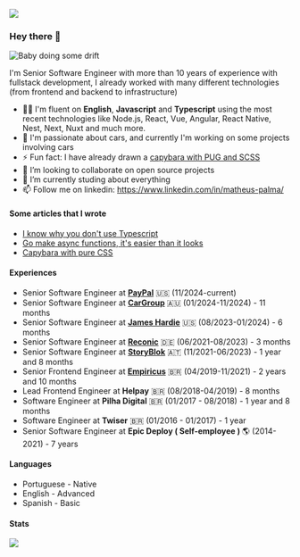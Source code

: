 ![](https://komarev.com/ghpvc/?username=mmatheuspalma&color=green)

### Hey there 👋

![Baby doing some drift](https://i.giphy.com/media/3ov9jWu7BuHufyLs7m/giphy.webp)

I'm Senior Software Engineer with more than 10 years of experience with fullstack development, I already worked with many different technologies (from frontend and backend to infrastructure)

- 👨‍💻 I'm fluent on <b>English</b>, <b>Javascript</b> and <b>Typescript</b> using the most recent technologies like Node.js, React, Vue, Angular, React Native, Nest, Next, Nuxt and much more.
- 🚗 I'm passionate about cars, and currently I'm working on some projects involving cars
- ⚡ Fun fact: I have already drawn a [capybara with PUG and SCSS](https://codepen.io/mmatheuspalma/pen/ooOQvZ)
- 👯 I’m looking to collaborate on open source projects
- 🌱 I’m currently studing about everything
- 📫 Follow me on linkedin: https://www.linkedin.com/in/matheus-palma/

#### Some articles that I wrote
- [I know why you don't use Typescript](https://dev.to/mmatheuspalma/i-know-why-you-dont-use-typescript-45in)
- [Go make async functions, it's easier than it looks](https://dev.to/mmatheuspalma/go-make-async-use-cases-for-async-functions-3lbn)
- [Capybara with pure CSS](https://dev.to/mmatheuspalma/capybara-with-pure-css-c12)

#### Experiences
- Senior Software Engineer at <b>[PayPal](https://www.paypal.com/)</b> 🇺🇸 (11/2024-current)
- Senior Software Engineer at <b>[CarGroup](https://www.cargroup.com/)</b> 🇦🇺 (01/2024-11/2024) - 11 months
- Senior Software Engineer at <b>[James Hardie](https://www.jameshardie.com/)</b> 🇺🇸 (08/2023-01/2024) - 6 months
- Senior Software Engineer at <b>[Reconic](https://reconic.io/)</b> 🇩🇪 (06/2021-08/2023) - 3 months
- Senior Software Engineer at <b>[StoryBlok](https://www.storyblok.com/)</b> 🇦🇹 (11/2021-06/2023) - 1 year and 8 months
- Senior Frontend Engineer at <b>[Empiricus](https://www.empiricus.com.br/)</b> 🇧🇷 (04/2019-11/2021) - 2 years and 10 months
- Lead Frontend Engineer at <b>Helpay</b> 🇧🇷 (08/2018-04/2019) - 8 months
- Software Engineer at <b>Pilha Digital</b> 🇧🇷 (01/2017 - 08/2018) - 1 year and 8 months
- Software Engineer at <b>Twiser</b> 🇧🇷 (01/2016 - 01/2017) - 1 year
- Senior Software Engineer at <b>Epic Deploy ( Self-employee ) </b> 🌎 (2014-2021) - 7 years

#### Languages
- Portuguese - Native
- English - Advanced
- Spanish - Basic

#### Stats

<a href="https://github.com/mmatheuspalma/mmatheuspalma">
  <img align="center" src="https://github-readme-stats.vercel.app/api/top-langs/?username=mmatheuspalma&hide=tex&title_color=ffffff&text_color=c9cacc&icon_color=2bbc8a&bg_color=1d1f21&langs_count=3" />
</a>

<!--
**mmatheuspalma/mmatheuspalma** is a ✨ _special_ ✨ repository because its `README.md` (this file) appears on your GitHub profile.

Here are some ideas to get you started:

- 🔭 I’m currently working on ...
- 🌱 I’m currently learning ...
- 👯 I’m looking to collaborate on ...
- 🤔 I’m looking for help with ...
- 💬 Ask me about ...
- 📫 How to reach me: ...
- 😄 Pronouns: ...
- ⚡ Fun fact: ...
-->
